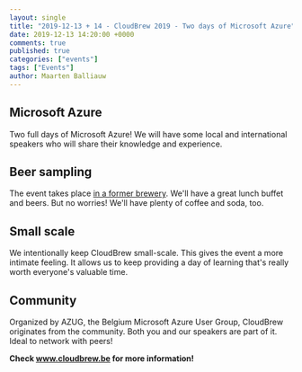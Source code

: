 ```yaml
---
layout: single
title: "2019-12-13 + 14 - CloudBrew 2019 - Two days of Microsoft Azure"
date: 2019-12-13 14:20:00 +0000
comments: true
published: true
categories: ["events"]
tags: ["Events"]
author: Maarten Balliauw
---
```


## Microsoft Azure

Two full days of Microsoft Azure! We will have some local and international speakers who will share their knowledge and experience.

## Beer sampling

The event takes place <a href="http://lamot-mechelen.be/">in a former brewery</a>. We'll have a great lunch buffet and beers. But no worries! We'll have plenty of coffee and soda, too.

## Small scale

We intentionally keep CloudBrew small-scale. This gives the event a more intimate feeling. It allows us to keep providing a day of learning that's really worth everyone's valuable time.
## Community

Organized by AZUG, the Belgium Microsoft Azure User Group, CloudBrew originates from the community. Both you and our speakers are part of it. Ideal to network with peers!

**Check <a href="https://www.cloudbrew.be">www.cloudbrew.be</a> for more information!**
